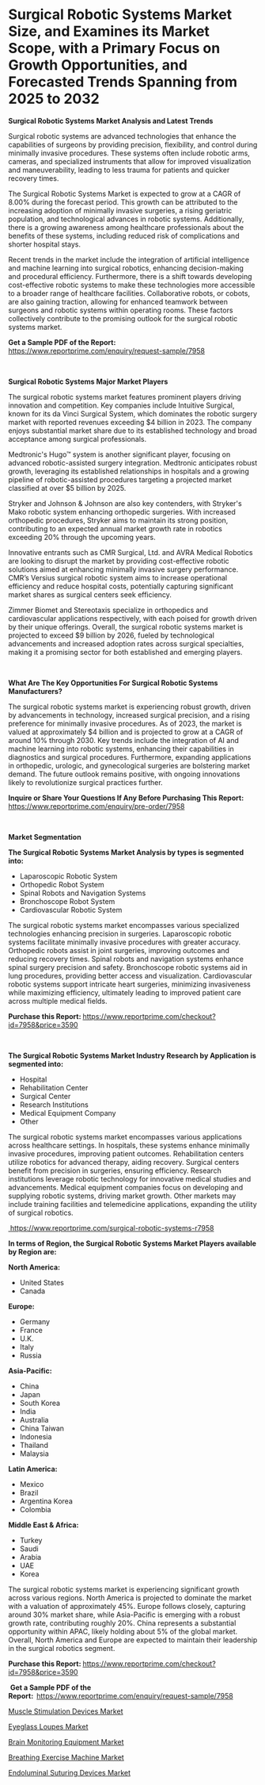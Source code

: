 <p><h1>Surgical Robotic Systems Market Size, and Examines its Market Scope, with a Primary Focus on Growth Opportunities, and Forecasted Trends Spanning from 2025 to 2032</h1></p><p><strong>Surgical Robotic Systems Market Analysis and Latest Trends</strong></p>
<p><p>Surgical robotic systems are advanced technologies that enhance the capabilities of surgeons by providing precision, flexibility, and control during minimally invasive procedures. These systems often include robotic arms, cameras, and specialized instruments that allow for improved visualization and maneuverability, leading to less trauma for patients and quicker recovery times.</p><p>The Surgical Robotic Systems Market is expected to grow at a CAGR of 8.00% during the forecast period. This growth can be attributed to the increasing adoption of minimally invasive surgeries, a rising geriatric population, and technological advances in robotic systems. Additionally, there is a growing awareness among healthcare professionals about the benefits of these systems, including reduced risk of complications and shorter hospital stays.</p><p>Recent trends in the market include the integration of artificial intelligence and machine learning into surgical robotics, enhancing decision-making and procedural efficiency. Furthermore, there is a shift towards developing cost-effective robotic systems to make these technologies more accessible to a broader range of healthcare facilities. Collaborative robots, or cobots, are also gaining traction, allowing for enhanced teamwork between surgeons and robotic systems within operating rooms. These factors collectively contribute to the promising outlook for the surgical robotic systems market.</p></p>
<p><strong>Get a Sample PDF of the Report:&nbsp;</strong> <a href="https://www.reportprime.com/enquiry/request-sample/7958?utm_campaign=2113&utm_medium=2&utm_source=Github&utm_content=ia&utm_term=19032025&utm_id=surgical-robotic-systems">https://www.reportprime.com/enquiry/request-sample/7958</a></p>
<p>&nbsp;</p>
<p><strong>Surgical Robotic Systems Major Market Players</strong></p>
<p><p>The surgical robotic systems market features prominent players driving innovation and competition. Key companies include Intuitive Surgical, known for its da Vinci Surgical System, which dominates the robotic surgery market with reported revenues exceeding $4 billion in 2023. The company enjoys substantial market share due to its established technology and broad acceptance among surgical professionals.</p><p>Medtronic's Hugo™ system is another significant player, focusing on advanced robotic-assisted surgery integration. Medtronic anticipates robust growth, leveraging its established relationships in hospitals and a growing pipeline of robotic-assisted procedures targeting a projected market classified at over $5 billion by 2025.</p><p>Stryker and Johnson & Johnson are also key contenders, with Stryker's Mako robotic system enhancing orthopedic surgeries. With increased orthopedic procedures, Stryker aims to maintain its strong position, contributing to an expected annual market growth rate in robotics exceeding 20% through the upcoming years.</p><p>Innovative entrants such as CMR Surgical, Ltd. and AVRA Medical Robotics are looking to disrupt the market by providing cost-effective robotic solutions aimed at enhancing minimally invasive surgery performance. CMR’s Versius surgical robotic system aims to increase operational efficiency and reduce hospital costs, potentially capturing significant market shares as surgical centers seek efficiency.</p><p>Zimmer Biomet and Stereotaxis specialize in orthopedics and cardiovascular applications respectively, with each poised for growth driven by their unique offerings. Overall, the surgical robotic systems market is projected to exceed $9 billion by 2026, fueled by technological advancements and increased adoption rates across surgical specialties, making it a promising sector for both established and emerging players.</p></p>
<p>&nbsp;</p>
<p><strong>What Are The Key Opportunities For Surgical Robotic Systems Manufacturers?</strong></p>
<p><p>The surgical robotic systems market is experiencing robust growth, driven by advancements in technology, increased surgical precision, and a rising preference for minimally invasive procedures. As of 2023, the market is valued at approximately $4 billion and is projected to grow at a CAGR of around 10% through 2030. Key trends include the integration of AI and machine learning into robotic systems, enhancing their capabilities in diagnostics and surgical procedures. Furthermore, expanding applications in orthopedic, urologic, and gynecological surgeries are bolstering market demand. The future outlook remains positive, with ongoing innovations likely to revolutionize surgical practices further.</p></p>
<p><strong>Inquire or Share Your Questions If Any Before Purchasing This Report:</strong> <a href="https://www.reportprime.com/enquiry/pre-order/7958?utm_campaign=2113&utm_medium=2&utm_source=Github&utm_content=ia&utm_term=19032025&utm_id=surgical-robotic-systems">https://www.reportprime.com/enquiry/pre-order/7958</a></p>
<p>&nbsp;</p>
<p><strong>Market Segmentation</strong></p>
<p><strong>The Surgical Robotic Systems Market Analysis by types is segmented into:</strong></p>
<p><ul><li>Laparoscopic Robotic System</li><li>Orthopedic Robot System</li><li>Spinal Robots and Navigation Systems</li><li>Bronchoscope Robot System</li><li>Cardiovascular Robotic System</li></ul></p>
<p><p>The surgical robotic systems market encompasses various specialized technologies enhancing precision in surgeries. Laparoscopic robotic systems facilitate minimally invasive procedures with greater accuracy. Orthopedic robots assist in joint surgeries, improving outcomes and reducing recovery times. Spinal robots and navigation systems enhance spinal surgery precision and safety. Bronchoscope robotic systems aid in lung procedures, providing better access and visualization. Cardiovascular robotic systems support intricate heart surgeries, minimizing invasiveness while maximizing efficiency, ultimately leading to improved patient care across multiple medical fields.</p></p>
<p><strong>Purchase this Report:&nbsp;</strong><a href="https://www.reportprime.com/checkout?id=7958&price=3590&utm_campaign=2113&utm_medium=2&utm_source=Github&utm_content=ia&utm_term=19032025&utm_id=surgical-robotic-systems">https://www.reportprime.com/checkout?id=7958&price=3590</a></p>
<p>&nbsp;</p>
<p><strong>The Surgical Robotic Systems Market Industry Research by Application is segmented into:</strong></p>
<p><ul><li>Hospital</li><li>Rehabilitation Center</li><li>Surgical Center</li><li>Research Institutions</li><li>Medical Equipment Company</li><li>Other</li></ul></p>
<p><p>The surgical robotic systems market encompasses various applications across healthcare settings. In hospitals, these systems enhance minimally invasive procedures, improving patient outcomes. Rehabilitation centers utilize robotics for advanced therapy, aiding recovery. Surgical centers benefit from precision in surgeries, ensuring efficiency. Research institutions leverage robotic technology for innovative medical studies and advancements. Medical equipment companies focus on developing and supplying robotic systems, driving market growth. Other markets may include training facilities and telemedicine applications, expanding the utility of surgical robotics.</p></p>
<p><a href="https://www.reportprime.com/surgical-robotic-systems-r7958?utm_campaign=2113&utm_medium=2&utm_source=Github&utm_content=ia&utm_term=19032025&utm_id=surgical-robotic-systems">&nbsp;https://www.reportprime.com/surgical-robotic-systems-r7958</a></p>
<p><strong>In terms of Region, the Surgical Robotic Systems Market Players available by Region are:</strong></p>
<p>
    <p> <strong> North America: </strong>
        <ul>
            <li>United States</li>
            <li>Canada</li>
        </ul>
        </p> 
    <p> <strong> Europe: </strong>
        <ul>
            <li>Germany</li>
            <li>France</li>
            <li>U.K.</li>
            <li>Italy</li>
            <li>Russia</li>
        </ul>
        </p> 
    <p> <strong> Asia-Pacific: </strong>
        <ul>
            <li>China</li>
            <li>Japan</li>
            <li>South Korea</li>
            <li>India</li>
            <li>Australia</li>
            <li>China Taiwan</li>
            <li>Indonesia</li>
            <li>Thailand</li>
            <li>Malaysia</li>
        </ul>
        </p> 
    <p> <strong> Latin America: </strong>
        <ul>
            <li>Mexico</li>
            <li>Brazil</li>
            <li>Argentina Korea</li>
            <li>Colombia</li>
        </ul>
        </p> 
    <p> <strong> Middle East & Africa: </strong>
        <ul>
            <li>Turkey</li>
            <li>Saudi</li>
            <li>Arabia</li>
            <li>UAE</li>
            <li>Korea</li>
        </ul>
    </p>
    </p>
<p><p>The surgical robotic systems market is experiencing significant growth across various regions. North America is projected to dominate the market with a valuation of approximately 45%. Europe follows closely, capturing around 30% market share, while Asia-Pacific is emerging with a robust growth rate, contributing roughly 20%. China represents a substantial opportunity within APAC, likely holding about 5% of the global market. Overall, North America and Europe are expected to maintain their leadership in the surgical robotics segment.</p></p>
<p><strong>Purchase this Report: </strong><a href="https://www.reportprime.com/checkout?id=7958&price=3590&utm_campaign=2113&utm_medium=2&utm_source=Github&utm_content=ia&utm_term=19032025&utm_id=surgical-robotic-systems">https://www.reportprime.com/checkout?id=7958&price=3590</a></p>
<p>&nbsp;<strong>Get a Sample PDF of the Report:&nbsp;&nbsp;</strong><a href="https://www.reportprime.com/enquiry/request-sample/7958?utm_campaign=2113&utm_medium=2&utm_source=Github&utm_content=ia&utm_term=19032025&utm_id=surgical-robotic-systems">https://www.reportprime.com/enquiry/request-sample/7958</a></p>
<p><strong></strong></p>
<p><p><a href="https://github.com/cherrivacius/Market-Research-Report-List-1/blob/main/muscle-stimulation-devices-market.md?utm_campaign=2113&utm_medium=2&utm_source=Github&utm_content=ia&utm_term=19032025&utm_id=surgical-robotic-systems">Muscle Stimulation Devices Market</a></p><p><a href="https://github.com/Mayankdeswa/Market-Research-Report-List-1/blob/main/eyeglass-loupes-market.md?utm_campaign=2113&utm_medium=2&utm_source=Github&utm_content=ia&utm_term=19032025&utm_id=surgical-robotic-systems">Eyeglass Loupes Market</a></p><p><a href="https://github.com/omduthkevork/Market-Research-Report-List-1/blob/main/brain-monitoring-equipment-market.md?utm_campaign=2113&utm_medium=2&utm_source=Github&utm_content=ia&utm_term=19032025&utm_id=surgical-robotic-systems">Brain Monitoring Equipment Market</a></p><p><a href="https://github.com/akramisabtu/Market-Research-Report-List-1/blob/main/breathing-exercise-machine-market.md?utm_campaign=2113&utm_medium=2&utm_source=Github&utm_content=ia&utm_term=19032025&utm_id=surgical-robotic-systems">Breathing Exercise Machine Market</a></p><p><a href="https://github.com/mafuzakirju/Market-Research-Report-List-1/blob/main/endoluminal-suturing-devices-market.md?utm_campaign=2113&utm_medium=2&utm_source=Github&utm_content=ia&utm_term=19032025&utm_id=surgical-robotic-systems">Endoluminal Suturing Devices Market</a></p></p>